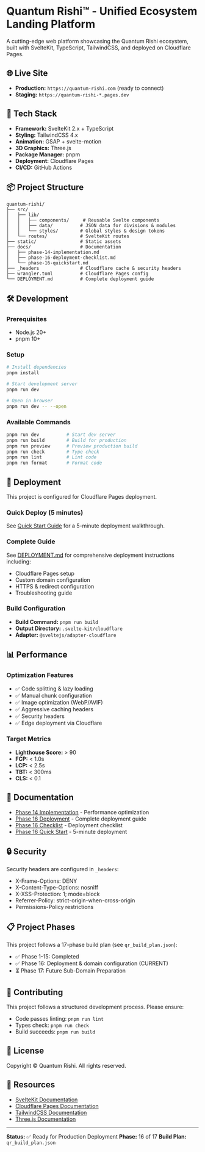 # Quantum Rishi™ - Unified Ecosystem Landing Platform

A cutting-edge web platform showcasing the Quantum Rishi ecosystem, built with SvelteKit, TypeScript, TailwindCSS, and deployed on Cloudflare Pages.

## 🌐 Live Site

- **Production:** `https://quantum-rishi.com` (ready to connect)
- **Staging:** `https://quantum-rishi-*.pages.dev`

## 🚀 Tech Stack

- **Framework:** SvelteKit 2.x + TypeScript
- **Styling:** TailwindCSS 4.x
- **Animation:** GSAP + svelte-motion
- **3D Graphics:** Three.js
- **Package Manager:** pnpm
- **Deployment:** Cloudflare Pages
- **CI/CD:** GitHub Actions

## 📦 Project Structure

```
quantum-rishi/
├── src/
│   ├── lib/
│   │   ├── components/     # Reusable Svelte components
│   │   ├── data/          # JSON data for divisions & modules
│   │   └── styles/        # Global styles & design tokens
│   └── routes/            # SvelteKit routes
├── static/                # Static assets
├── docs/                  # Documentation
│   ├── phase-14-implementation.md
│   ├── phase-16-deployment-checklist.md
│   └── phase-16-quickstart.md
├── _headers               # Cloudflare cache & security headers
├── wrangler.toml          # Cloudflare Pages config
└── DEPLOYMENT.md          # Complete deployment guide
```

## 🛠️ Development

### Prerequisites

- Node.js 20+
- pnpm 10+

### Setup

```sh
# Install dependencies
pnpm install

# Start development server
pnpm run dev

# Open in browser
pnpm run dev -- --open
```

### Available Commands

```sh
pnpm run dev          # Start dev server
pnpm run build        # Build for production
pnpm run preview      # Preview production build
pnpm run check        # Type check
pnpm run lint         # Lint code
pnpm run format       # Format code
```

## 🚢 Deployment

This project is configured for Cloudflare Pages deployment.

### Quick Deploy (5 minutes)

See [Quick Start Guide](docs/phase-16-quickstart.md) for a 5-minute deployment walkthrough.

### Complete Guide

See [DEPLOYMENT.md](DEPLOYMENT.md) for comprehensive deployment instructions including:

- Cloudflare Pages setup
- Custom domain configuration
- HTTPS & redirect configuration
- Troubleshooting guide

### Build Configuration

- **Build Command:** `pnpm run build`
- **Output Directory:** `.svelte-kit/cloudflare`
- **Adapter:** `@sveltejs/adapter-cloudflare`

## 📊 Performance

### Optimization Features

- ✅ Code splitting & lazy loading
- ✅ Manual chunk configuration
- ✅ Image optimization (WebP/AVIF)
- ✅ Aggressive caching headers
- ✅ Security headers
- ✅ Edge deployment via Cloudflare

### Target Metrics

- **Lighthouse Score:** > 90
- **FCP:** < 1.0s
- **LCP:** < 2.5s
- **TBT:** < 300ms
- **CLS:** < 0.1

## 📁 Documentation

- [Phase 14 Implementation](docs/phase-14-implementation.md) - Performance optimization
- [Phase 16 Deployment](DEPLOYMENT.md) - Complete deployment guide
- [Phase 16 Checklist](docs/phase-16-deployment-checklist.md) - Deployment checklist
- [Phase 16 Quick Start](docs/phase-16-quickstart.md) - 5-minute deployment

## 🔒 Security

Security headers are configured in `_headers`:

- X-Frame-Options: DENY
- X-Content-Type-Options: nosniff
- X-XSS-Protection: 1; mode=block
- Referrer-Policy: strict-origin-when-cross-origin
- Permissions-Policy restrictions

## 📋 Project Phases

This project follows a 17-phase build plan (see `qr_build_plan.json`):

- ✅ Phase 1-15: Completed
- ✅ Phase 16: Deployment & domain configuration (CURRENT)
- ⏳ Phase 17: Future Sub-Domain Preparation

## 🤝 Contributing

This project follows a structured development process. Please ensure:

- Code passes linting: `pnpm run lint`
- Types check: `pnpm run check`
- Build succeeds: `pnpm run build`

## 📄 License

Copyright © Quantum Rishi. All rights reserved.

## 🔗 Resources

- [SvelteKit Documentation](https://kit.svelte.dev/)
- [Cloudflare Pages Documentation](https://developers.cloudflare.com/pages/)
- [TailwindCSS Documentation](https://tailwindcss.com/)
- [Three.js Documentation](https://threejs.org/docs/)

---

**Status:** ✅ Ready for Production Deployment
**Phase:** 16 of 17
**Build Plan:** `qr_build_plan.json`
